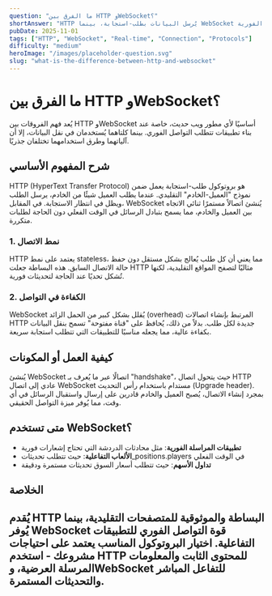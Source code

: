 ```yaml
---
question: "ما الفرق بين HTTP وWebSocket؟"
shortAnswer: "HTTP يُرسل البيانات بطلب-استجابة، بينما WebSocket يحافظ على اتصال مستمر للرسائل الفورية."
pubDate: 2025-11-01
tags: ["HTTP", "WebSocket", "Real-time", "Connection", "Protocols"]
difficulty: "medium"
heroImage: "/images/placeholder-question.svg"
slug: "what-is-the-difference-between-http-and-websocket"
---
```


# ما الفرق بين HTTP وWebSocket؟

يُعد فهم الفروقات بين HTTP وWebSocket أساسيًا لأي مطور ويب حديث، خاصة عند بناء تطبيقات تتطلب التواصل الفوري. بينما كلتاهما يُستخدمان في نقل البيانات، إلا أن آلياتهما وطرق استخدامهما تختلفان جذريًا.

## شرح المفهوم الأساسي

HTTP (HyperText Transfer Protocol) هو بروتوكول طلب-استجابة يعمل ضمن نموذج "العميل-الخادم" التقليدي. عندما يطلب العميل شيئًا من الخادم، يرسل الطلب ويظل في انتظار الاستجابة. في المقابل، WebSocket يُنشئ اتصالاً مستمرًا ثنائي الاتجاه بين العميل والخادم، مما يسمح بتبادل الرسائل في الوقت الفعلي دون الحاجة لطلبات متكررة.

### 1. نمط الاتصال

HTTP يعتمد على نمط stateless، مما يعني أن كل طلب يُعالج بشكل مستقل دون حفظ حالة الاتصال السابق. هذه البساطة جعلت HTTP مثاليًا لتصفح المواقع التقليدية، لكنها تُشكل تحديًا عند الحاجة لتحديثات فورية.

### 2. الكفاءة في التواصل

WebSocket يُقلل بشكل كبير من الحمل الزائد (overhead) المرتبط بإنشاء اتصالات HTTP جديدة لكل طلب. بدلاً من ذلك، يُحافظ على "قناة مفتوحة" تسمح بنقل البيانات بكفاءة عالية، مما يجعله مناسبًا للتطبيقات التي تتطلب استجابة سريعة.

## كيفية العمل أو المكونات

يُنشئ WebSocket اتصالًا عبر ما يُعرف بـ "handshake"، حيث يتحول اتصال HTTP عادي إلى اتصال WebSocket مستدام باستخدام رأس التحديث (Upgrade header). بمجرد إنشاء الاتصال، يُصبح العميل والخادم قادرين على إرسال واستقبال الرسائل في أي وقت، مما يُوفر ميزة التواصل الحقيقي.

## متى تستخدم WebSocket؟

- **تطبيقات المراسلة الفورية**: مثل محادثات الدردشة التي تحتاج إشعارات فورية
- **الألعاب التفاعلية**: حيث تتطلب تحديثات_positions.players في الوقت الفعلي
- **تداول الأسهم**: حيث تتطلب أسعار السوق تحديثات مستمرة ودقيقة

## الخلاصة

يُقدم HTTP البساطة والموثوقية للمتصفحات التقليدية، بينما يُوفر WebSocket قوة التواصل الفوري للتطبيقات التفاعلية. اختيار البروتوكول المناسب يعتمد على احتياجات مشروعك - استخدم HTTP للمحتوى الثابت والمعلومات المرسلة العرضية، وWebSocket للتفاعل المباشر والتحديثات المستمرة.
---